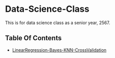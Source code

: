 # Data-Science-Class

This is for data science class as a senior year, 2567.

## Table Of Contents

- [LinearRegression-Bayes-KNN-CrossValidation](https://github.com/Kariusdi/Data-Science-Class/tree/main/LinearRegression-Bayes-KNN-CrossValidation)

